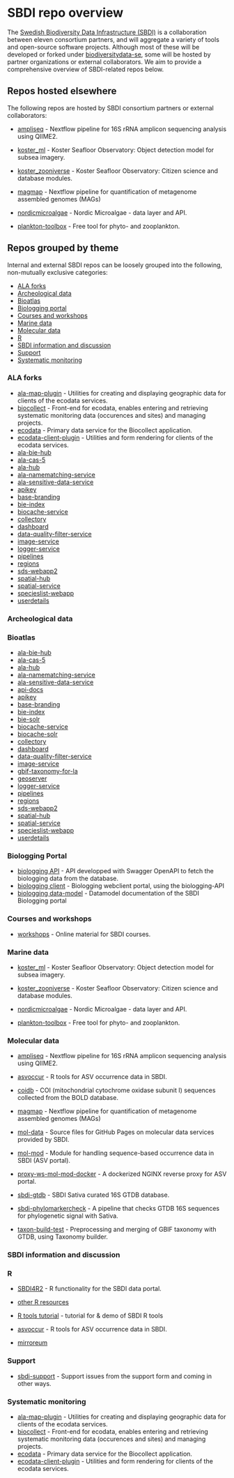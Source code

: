 # SBDI repo overview
The [Swedish Biodiversity Data Infrastructure (SBDI)](https://biodiversitydata.se/) is a collaboration between eleven consortium partners, and will aggregate a variety of tools and open-source software projects. Although most of these will be developed or forked under [biodiversitydata-se](https://github.com/biodiversitydata-se/), some will be hosted by partner organizations or external collaborators. We aim to provide a comprehensive overview of SBDI-related repos below.

## Repos hosted elsewhere
The following repos are hosted by SBDI consortium partners or external collaborators:

* [ampliseq](https://github.com/nf-core/ampliseq) -
Nextflow pipeline for 16S rRNA amplicon sequencing analysis using QIIME2.

* [koster_ml](https://github.com/ocean-data-factory-sweden/koster_ml) -
 Koster Seafloor Observatory: Object detection model for subsea imagery.

* [koster_zooniverse](https://github.com/ocean-data-factory-sweden/koster_zooniverse) -
Koster Seafloor Observatory: Citizen science and database modules.

* [magmap](https://github.com/nf-core/magmap/) -
Nextflow pipeline for quantification of metagenome assembled genomes (MAGs) 

* [nordicmicroalgae](https://github.com/nordicmicroalgae/nordicmicroalgae) - 
Nordic Microalgae - data layer and API.

* [plankton-toolbox](https://github.com/planktontoolbox/plankton-toolbox) -
Free tool for phyto- and zooplankton.

## Repos grouped by theme 
Internal and external SBDI repos can be loosely grouped into the following, non-mutually exclusive categories:
* [ALA forks](#ala-forks)
* [Archeological data](#archeological)
* [Bioatlas](#bioatlas)
* [Biologging portal](#biologging)
* [Courses and workshops](#courses)
* [Marine data](#marine)
* [Molecular data](#molecular)
* [R](#r)
* [SBDI information and discussion](#sbdi-info)
* [Support](#support)
* [Systematic monitoring](#systematic)

  
### <a name="ala-forks"></a>ALA forks
* [ala-map-plugin](https://github.com/biodiversitydata-se/ala-map-plugin) - Utilities for creating and displaying geographic data for clients of the ecodata services.
* [biocollect](https://github.com/biodiversitydata-se/biocollect) - Front-end for ecodata, enables entering and retrieving systematic monitoring data (occurences and sites) and managing projects. 
* [ecodata](https://github.com/biodiversitydata-se/ecodata) - Primary data service for the Biocollect application.
* [ecodata-client-plugin](https://github.com/biodiversitydata-se/ecodata-client-plugin) - Utilities and form rendering for clients of the ecodata services.
* [ala-bie-hub](https://github.com/biodiversitydata-se/ala-bie-hub)
* [ala-cas-5](https://github.com/biodiversitydata-se/ala-cas-5)
* [ala-hub](https://github.com/biodiversitydata-se/ala-hub)
* [ala-namematching-service](https://github.com/biodiversitydata-se/ala-namematching-service)
* [ala-sensitive-data-service](https://github.com/biodiversitydata-se/ala-sensitive-data-service)
* [apikey](https://github.com/biodiversitydata-se/apikey)
* [base-branding](https://github.com/biodiversitydata-se/base-branding)
* [bie-index](https://github.com/biodiversitydata-se/bie-index)
* [biocache-service](https://github.com/biodiversitydata-se/biocache-service)
* [collectory](https://github.com/biodiversitydata-se/collectory)
* [dashboard](https://github.com/biodiversitydata-se/dashboard)
* [data-quality-filter-service](https://github.com/biodiversitydata-se/data-quality-filter-service)
* [image-service](https://github.com/biodiversitydata-se/image-service)
* [logger-service](https://github.com/biodiversitydata-se/logger-service)
* [pipelines](https://github.com/biodiversitydata-se/pipelines)
* [regions](https://github.com/biodiversitydata-se/regions)
* [sds-webapp2](https://github.com/biodiversitydata-se/sds-webapp2)
* [spatial-hub](https://github.com/biodiversitydata-se/spatial-hub)
* [spatial-service](https://github.com/biodiversitydata-se/spatial-service)
* [specieslist-webapp](https://github.com/biodiversitydata-se/specieslist-webapp)
* [userdetails](https://github.com/biodiversitydata-se/userdetails)

### <a name="archeological"></a>Archeological data

### <a name="bioatlas"></a>Bioatlas
* [ala-bie-hub](https://github.com/biodiversitydata-se/ala-bie-hub)
* [ala-cas-5](https://github.com/biodiversitydata-se/ala-cas-5)
* [ala-hub](https://github.com/biodiversitydata-se/ala-hub)
* [ala-namematching-service](https://github.com/biodiversitydata-se/ala-namematching-service)
* [ala-sensitive-data-service](https://github.com/biodiversitydata-se/ala-sensitive-data-service)
* [api-docs](https://github.com/biodiversitydata-se/api-docs)
* [apikey](https://github.com/biodiversitydata-se/apikey)
* [base-branding](https://github.com/biodiversitydata-se/base-branding)
* [bie-index](https://github.com/biodiversitydata-se/bie-index)
* [bie-solr](https://github.com/biodiversitydata-se/bie-solr)
* [biocache-service](https://github.com/biodiversitydata-se/biocache-service)
* [biocache-solr](https://github.com/biodiversitydata-se/biocache-solr)
* [collectory](https://github.com/biodiversitydata-se/collectory)
* [dashboard](https://github.com/biodiversitydata-se/dashboard)
* [data-quality-filter-service](https://github.com/biodiversitydata-se/data-quality-filter-service)
* [image-service](https://github.com/biodiversitydata-se/image-service)
* [gbif-taxonomy-for-la](https://github.com/biodiversitydata-se/gbif-taxonomy-for-la)
* [geoserver](https://github.com/biodiversitydata-se/geoserver)
* [logger-service](https://github.com/biodiversitydata-se/logger-service)
* [pipelines](https://github.com/biodiversitydata-se/pipelines)
* [regions](https://github.com/biodiversitydata-se/regions)
* [sds-webapp2](https://github.com/biodiversitydata-se/sds-webapp2)
* [spatial-hub](https://github.com/biodiversitydata-se/spatial-hub)
* [spatial-service](https://github.com/biodiversitydata-se/spatial-service)
* [specieslist-webapp](https://github.com/biodiversitydata-se/specieslist-webapp)
* [userdetails](https://github.com/biodiversitydata-se/userdetails)

### <a name="biologging"></a>Biologging Portal
* [biologging API](https://github.com/biodiversitydata-se/biologging-sensor-API) - API developped with Swagger OpenAPI to fetch the biologging data from the database. 
* [biologging client](https://github.com/biodiversitydata-se/biologging-sensor-client) - Biologging webclient portal, using the biologging-API 
* [biologging data-model](https://github.com/biodiversitydata-se/biologging-sensor-datamodel) - Datamodel documentation of the SBDI Biologging portal 

### <a name="courses"></a>Courses and workshops
* [workshops](https://github.com/biodiversitydata-se/workshops) - Online material for SBDI courses.

### <a name="marine"></a>Marine data
* [koster_ml](https://github.com/ocean-data-factory-sweden/koster_ml) -
 Koster Seafloor Observatory: Object detection model for subsea imagery.

* [koster_zooniverse](https://github.com/ocean-data-factory-sweden/koster_zooniverse) -
Koster Seafloor Observatory: Citizen science and database modules.

* [nordicmicroalgae](https://github.com/nordicmicroalgae/nordicmicroalgae) - 
Nordic Microalgae - data layer and API.

* [plankton-toolbox](https://github.com/planktontoolbox/plankton-toolbox) -
Free tool for phyto- and zooplankton.

### <a name="molecular"></a>Molecular data
* [ampliseq](https://github.com/nf-core/ampliseq) -
Nextflow pipeline for 16S rRNA amplicon sequencing analysis using QIIME2.

* [asvoccur](https://github.com/biodiversitydata-se/asvoccur) -
R tools for ASV occurrence data in SBDI.

* [coidb](https://github.com/biodiversitydata-se/coidb) -
COI (mitochondrial cytochrome oxidase subunit I) sequences collected from the BOLD database.

* [magmap](https://github.com/nf-core/magmap/) -
Nextflow pipeline for quantification of metagenome assembled genomes (MAGs)

* [mol-data](https://github.com/biodiversitydata-se/mol-data) -
Source files for GitHub Pages on molecular data services provided by SBDI.

* [mol-mod](https://github.com/biodiversitydata-se/mol-mod) -
Module for handling sequence-based occurrence data in SBDI (ASV portal).

* [proxy-ws-mol-mod-docker](https://github.com/biodiversitydata-se/proxy-ws-mol-mod-docker) -
A dockerized NGINX reverse proxy for ASV portal.

* [sbdi-gtdb](https://github.com/biodiversitydata-se/sbdi-gtdb) - 
SBDI Sativa curated 16S GTDB database.

* [sbdi-phylomarkercheck](https://github.com/biodiversitydata-se/sbdi-phylomarkercheck) - 
A pipeline that checks GTDB 16S sequences for phylogenetic signal with Sativa.

* [taxon-build-test](https://github.com/biodiversitydata-se/taxon-build-test) - 
Preprocessing and merging of GBIF taxonomy with GTDB, using Taxonomy builder.

### <a name="sbdi-info"></a>SBDI information and discussion

### <a name="r"></a>R

* [SBDI4R2](https://github.com/biodiversitydata-se/sbdi4r2) - 
R functionality for the SBDI data portal.

* [other R resources](https://github.com/biodiversitydata-se/r-functionality) 

* [R tools tutorial](https://github.com/biodiversitydata-se/r-tools-tutorial) - tutorial for & demo of SBDI R tools
  
* [asvoccur](https://github.com/biodiversitydata-se/asvoccur) -
R tools for ASV occurrence data in SBDI.

* [mirroreum](https://github.com/biodiversitydata-se/mirroreum)

### <a name="support"></a>Support

* [sbdi-support](https://github.com/biodiversitydata-se/sbdi-support) - 
Support issues from the support form and coming in other ways.

### <a name="systematic"></a>Systematic monitoring
* [ala-map-plugin](https://github.com/biodiversitydata-se/ala-map-plugin) - Utilities for creating and displaying geographic data for clients of the ecodata services.
* [biocollect](https://github.com/biodiversitydata-se/biocollect) - Front-end for ecodata, enables entering and retrieving systematic monitoring data (occurences and sites) and managing projects. 
* [ecodata](https://github.com/biodiversitydata-se/ecodata) - Primary data service for the Biocollect application.
* [ecodata-client-plugin](https://github.com/biodiversitydata-se/ecodata-client-plugin) - Utilities and form rendering for clients of the ecodata services.


